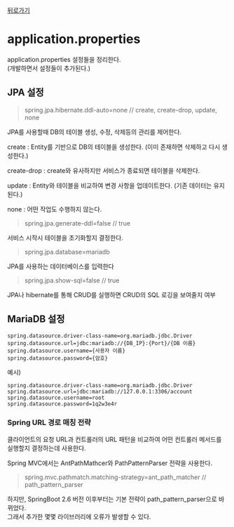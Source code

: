 [뒤로가기](../../README.md)<br>

# application.properties

application.properties 설정들을 정리한다.<br>
(개발하면서 설정들이 추가된다.)<br>

## JPA 설정

> spring.jpa.hibernate.ddl-auto=none // create, create-drop, update, none

JPA를 사용할때 DB의 테이블 생성, 수정, 삭제등의 관리를 제어한다.

create : Entity를 기반으로 DB의 테이블을 생성한다. (이미 존재하면 삭제하고 다시 생성한다.)

create-drop : create와 유사하지만 서비스가 종료되면 테이블을 삭제한다.

update : Entity와 테이블을 비교하여 변경 사항을 업데이트한다. (기존 데이터는 유지된다.)

none : 어떤 작업도 수행하지 않는다.

> spring.jpa.generate-ddl=false // true

서비스 시작시 테이블을 초기화할지 결정한다.

> spring.jpa.database=mariadb

JPA를 사용하는 데이터베이스를 입력한다

> spring.jpa.show-sql=false // true

JPA나 hibernate를 통해 CRUD를 실행하면 CRUD의 SQL 로깅을 보여줄지 여부

## MariaDB 설정

```
spring.datasource.driver-class-name=org.mariadb.jdbc.Driver
spring.datasource.url=jdbc:mariadb://{DB_IP}:{Port}/{DB 이름}
spring.datasource.username={사용자 이름}
spring.datasource.password={암호}
```

예시)

```
spring.datasource.driver-class-name=org.mariadb.jdbc.Driver
spring.datasource.url=jdbc:mariadb://127.0.0.1:3306/account
spring.datasource.username=root
spring.datasource.password=1q2w3e4r
```

### Spring URL 경로 매칭 전략

클라이언트의 요청 URL과 컨트롤러의 URL 패턴을 비교하여 어떤 컨트롤러 메서드를 실행할지
결정하는데 사용한다.<br>

Spring MVC에서는 AntPathMathcer와 PathPatternParser 전략을 사용한다.<br>

> spring.mvc.pathmatch.matching-strategy=ant_path_matcher // path_pattern_parser

하지만, SpringBoot 2.6 버전 이후부터는 기본 전략이 path_pattern_parser으로 바뀌었다.<br>
그래서 추가한 몇몇 라이브러리에 오류가 발생할 수 있다.<br>
